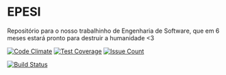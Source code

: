 # EPESI
Repositório para o nosso trabalhinho de Engenharia de Software, que em 6 meses estará pronto para destruir a humanidade &lt;3

[![Code Climate](https://codeclimate.com/github/VictorGFS/EP_ESI/badges/gpa.svg)](https://codeclimate.com/github/VictorGFS/EP_ESI)
[![Test Coverage](https://codeclimate.com/github/VictorGFS/EP_ESI/badges/coverage.svg)](https://codeclimate.com/github/VictorGFS/EP_ESI/coverage)
[![Issue Count](https://codeclimate.com/github/VictorGFS/EP_ESI/badges/issue_count.svg)](https://codeclimate.com/github/VictorGFS/EP_ESI)

[![Build Status](https://travis-ci.org/VictorGFS/EP_ESI.svg?branch=master)](https://travis-ci.org/VictorGFS/EP_ESI)
